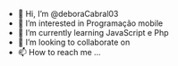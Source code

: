 - 👋 Hi, I’m @deboraCabral03
- 👀 I’m interested in  Programação mobile
- 🌱 I’m currently learning  JavaScript e Php
- 💞️ I’m looking to collaborate on  
- 📫 How to reach me ...

<!---
deboraCabral03/deboraCabral03 is a ✨ special ✨ repository because its `README.md` (this file) appears on your GitHub profile.
You can click the Preview link to take a look at your changes.
--->
